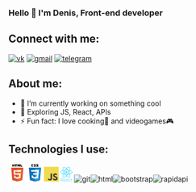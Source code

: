 ### Hello 👋 I'm Denis, Front-end developer

## Connect with me:
[<img src='https://img.icons8.com/stickers/100/000000/vk-circled.png' alt='vk' height='40'>](https://vk.com/up_sugar)
[<img src='https://img.icons8.com/stickers/100/000000/gmail-new.png' alt='gmail' height='40'>](mailto:mystick915@gmail.com)
[<img src='https://img.icons8.com/stickers/100/000000/telegram-app.png' alt='telegram' height='40'>](https://t.me/mystick915)

## About me:
- 🔭 I’m currently working on something cool
- 🤔 Exploring JS, React, APIs
- ⚡ Fun fact: I love cooking🍳 and videogames🎮

## Technologies I use:
<img src='https://raw.githubusercontent.com/devicons/devicon/master/icons/html5/html5-original-wordmark.svg' alt='html' height='35'><img src='https://raw.githubusercontent.com/devicons/devicon/master/icons/css3/css3-original-wordmark.svg' alt='css' height='35'><img src='https://raw.githubusercontent.com/devicons/devicon/master/icons/javascript/javascript-original.svg' alt='javascript' height='30'><img src='https://raw.githubusercontent.com/devicons/devicon/master/icons/react/react-original-wordmark.svg' alt='react' height='30'><img src='https://camo.githubusercontent.com/fbfcb9e3dc648adc93bef37c718db16c52f617ad055a26de6dc3c21865c3321d/68747470733a2f2f7777772e766563746f726c6f676f2e7a6f6e652f6c6f676f732f6769742d73636d2f6769742d73636d2d69636f6e2e737667' alt='git' height='30'><img src='https://seeklogo.com/images/V/vuejs-logo-17D586B587-seeklogo.com.png' alt='html' height='30'><img src='https://seeklogo.com/images/B/bootstrap-5-logo-85A1F11F4F-seeklogo.com.png' alt='bootstrap' height='30'><img src='https://seeklogo.com/images/R/rapidapi-logo-6C57AF575B-seeklogo.com.png' alt='rapidapi' height='30'>



